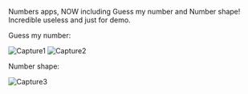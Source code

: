 Numbers apps, NOW including Guess my number and Number shape! Incredible useless and just for demo.


Guess my number: 

![Capture1](https://user-images.githubusercontent.com/47916325/119145448-50c36780-ba52-11eb-8287-121bde41fb5a.PNG)
![Capture2](https://user-images.githubusercontent.com/47916325/119145456-53be5800-ba52-11eb-8601-466160afdfcc.PNG)

Number shape: 

![Capture3](https://user-images.githubusercontent.com/47916325/119145481-5ae56600-ba52-11eb-8002-d8ed58d85437.PNG)
